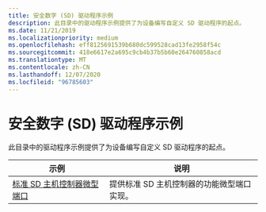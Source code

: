 ```yaml
---
title: 安全数字 (SD) 驱动程序示例
description: 此目录中的驱动程序示例提供了为设备编写自定义 SD 驱动程序的起点。
ms.date: 11/21/2019
ms.localizationpriority: medium
ms.openlocfilehash: eff8125691539b680dc599528cad13fe2958f54c
ms.sourcegitcommit: 418e6617e2a695c9cb4b37b5b60e264760858acd
ms.translationtype: MT
ms.contentlocale: zh-CN
ms.lasthandoff: 12/07/2020
ms.locfileid: "96785603"
---
```

# <a name="secure-digital-sd-driver-samples"></a>安全数字 (SD) 驱动程序示例

此目录中的驱动程序示例提供了为设备编写自定义 SD 驱动程序的起点。

| 示例 | 说明 |
| --- | --- |
| [标准 SD 主机控制器微型端口](/samples/microsoft/windows-driver-samples/standard-sd-host-controller-miniport) | 提供标准 SD 主机控制器的功能微型端口实现。 |
